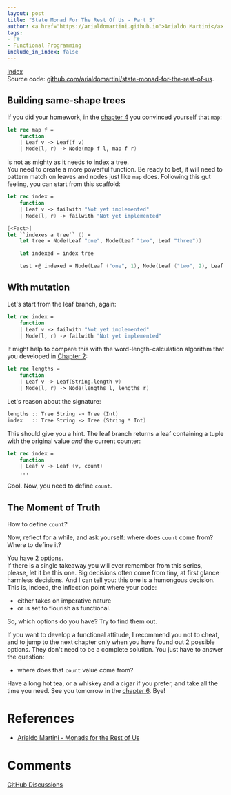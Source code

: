 ```yaml
---
layout: post
title: "State Monad For The Rest Of Us - Part 5"
author: <a href="https://arialdomartini.github.io">Arialdo Martini</a>
tags:
- F#
- Functional Programming
include_in_index: false
---
```

[Index](state-monad-for-the-rest-of-us)  
Source code: [github.com/arialdomartini/state-monad-for-the-rest-of-us][source-code].

## Building same-shape trees
If you did your homework, in the [chapter 4](state-monad-for-the-rest-of-us-4) 
you convinced yourself that `map`:

```fsharp
let rec map f =
    function
    | Leaf v -> Leaf(f v)
    | Node(l, r) -> Node(map f l, map f r)
```

is not as mighty as it needs to index a tree.  
You need to create a more powerful function. Be ready to bet,
it will need to pattern match on leaves and nodes just like `map` does. 
Following this gut feeling, you can start from this scaffold:


```fsharp
let rec index =
    function
    | Leaf v -> failwith "Not yet implemented"
    | Node(l, r) -> failwith "Not yet implemented"

[<Fact>]
let ``indexes a tree`` () =
    let tree = Node(Leaf "one", Node(Leaf "two", Leaf "three"))

    let indexed = index tree

    test <@ indexed = Node(Leaf ("one", 1), Node(Leaf ("two", 2), Leaf ("three", 3))) @>
```

## With mutation
Let's start from the leaf branch, again:

```fsharp
let rec index =
    function
    | Leaf v -> failwith "Not yet implemented"
    | Node(l, r) -> failwith "Not yet implemented"
```

It might help to compare this with the word-length-calculation algorithm that you
developed in [Chapter 2](state-monad-for-the-rest-of-us-2):

```fsharp
let rec lengths =
    function
    | Leaf v -> Leaf(String.length v)
    | Node(l, r) -> Node(lengths l, lengths r)
```

Let's reason about the signature:

```fsharp
lengths :: Tree String -> Tree (Int)
index   :: Tree String -> Tree (String * Int)
```

This should give you a hint. The leaf branch returns a leaf containing
a tuple with the original value *and* the current counter:

```fsharp
let rec index =
    function
    | Leaf v -> Leaf (v, count)
    ...
```

Cool. Now, you need to define `count`.

## The Moment of Truth
How to define `count`?

Now, reflect for a while, and ask yourself: where does `count` come
from? Where to define it?

You have 2 options.  
If there is a single takeaway you will ever remember from this series,
please, let it be this one. Big decisions often come from tiny, at
first glance harmless decisions. And I can tell you: this one is a
humongous decision. This is, indeed, the inflection point where your
code:

* either takes on imperative nature
* or is set to flourish as functional.

So, which options do you have? Try to find them out.

If you want to develop a functional attitude, I recommend you not to
cheat, and to jump to the next chapter only when you have found out 2
possible options. They don't need to be a complete solution. You just
have to answer the question:

* where does that `count` value come from?

Have a long hot tea, or a whiskey and a cigar if you prefer, and take
all the time you need. See you tomorrow in the [chapter 6](state-monad-for-the-rest-of-us-6). Bye!

# References
* [Arialdo Martini - Monads for the Rest of Us][monads-for-the-rest-of-us]

[source-code]: https://github.com/arialdomartini/state-monad-for-the-rest-of-us

# Comments
[GitHub Discussions](https://github.com/arialdomartini/arialdomartini.github.io/discussions/30)

[monads-for-the-rest-of-us]: https://arialdomartini.github.io/monads-for-the-rest-of-us
